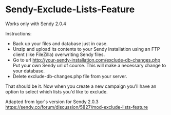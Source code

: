 # Sendy-Exclude-Lists-Feature
Works only with Sendy 2.0.4

Instructions:

* Back up your files and database just in case.
* Unzip and upload its contents to your Sendy installation using an FTP client (like FileZilla) overwriting Sendy files.
* Go to url http://your-sendy-installation.com/exclude-db-changes.php Put your own Sendy url of course. This will make a necessary change to your database.
* Delete exclude-db-changes.php file from your server.

That should be it. Now when you create a new campaign you'll have an option to select which lists you'd like to exclude.

Adapted from Igor's version for Sendy 2.0.3 https://sendy.co/forum/discussion/5827/mod-exclude-lists-feature